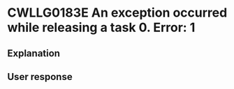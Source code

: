 # CWLLG0183E An exception occurred while releasing a task 0.  Error: 1

## Explanation

## User response